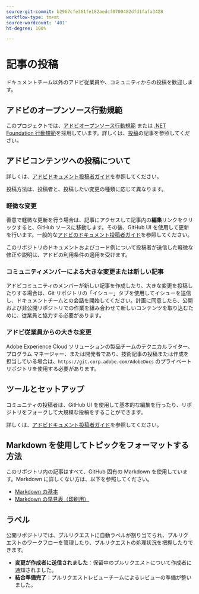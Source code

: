 ```yaml
---
source-git-commit: b2967cfe361fe182aedcf0700482dfd1fafa3428
workflow-type: tm+mt
source-wordcount: '401'
ht-degree: 100%

---
```

# 記事の投稿

ドキュメントチーム以外のアドビ従業員や、コミュニティからの投稿を歓迎します。

## アドビのオープンソース行動規範

このプロジェクトでは、[アドビオープンソース行動規範](code-of-conduct.md) または [.NET Foundation 行動規範](https://dotnetfoundation.org/code-of-conduct)を採用しています。詳しくは、[投稿](contributing.md)の記事を参照してください。

## アドビコンテンツへの投稿について

詳しくは、[アドビドキュメント投稿者ガイド](https://experienceleague.adobe.com/docs/contributor/contributor-guide/introduction.html?lang=ja)を参照してください。

投稿方法は、投稿者と、投稿したい変更の種類に応じて異なります。

### 軽微な変更

善意で軽微な更新を行う場合は、記事にアクセスして記事内の&#x200B;**編集**&#x200B;リンクをクリックすると、GitHub ソースに移動します。その後、GitHub UI を使用して更新を行います。一般的な[アドビのドキュメント投稿者ガイド](https://experienceleague.adobe.com/docs/contributor/contributor-guide/introduction.html?lang=ja)を参照してください。

このリポジトリのドキュメントおよびコード例について投稿者が送信した軽微な修正や説明は、アドビの利用条件の適用を受けます。

### コミュニティメンバーによる大きな変更または新しい記事

アドビコミュニティのメンバーが新しい記事を作成したり、大きな変更を投稿したりする場合は、Git リポジトリの「イシュー」タブを使用してイシューを送信し、ドキュメントチームとの会話を開始してください。計画に同意したら、公開および非公開リポジトリでの作業を組み合わせて新しいコンテンツを取り込むために、従業員と協力する必要があります。

<!--
If you submit a pull request with significant changes to documentation and code examples, you'll see a message in the pull request asking you to submit an online contribution license agreement (CLA). We need you to complete the online form before we can review your pull request.
-->

### アドビ従業員からの大きな変更

Adobe Experience Cloud ソリューションの製品チームのテクニカルライター、プログラム マネージャー、または開発者であり、技術記事の投稿または作成を担当している場合は、`https://git.corp.adobe.com/AdobeDocs` のプライベートリポジトリを使用する必要があります。

<!--Employees from other parts of the Adobe world should use the public repo for minor updates.-->

## ツールとセットアップ

コミュニティの投稿者は、GitHub UI を使用して基本的な編集を行ったり、リポジトリをフォークして大規模な投稿をすることができます。

詳しくは、[アドビドキュメント投稿者ガイド](https://experienceleague.adobe.com/docs/contributor/contributor-guide/introduction.html?lang=ja)を参照してください。

## Markdown を使用してトピックをフォーマットする方法

このリポジトリ内の記事はすべて、GitHub 固有の Markdown を使用しています。Markdown に詳しくない方は、以下を参照してください。

* [Markdown の基本](https://docs.github.com/ja/get-started/writing-on-github/getting-started-with-writing-and-formatting-on-github)
* [Markdown の早見表（印刷用）](https://guides.github.com/pdfs/markdown-cheatsheet-online.pdf)

## ラベル

公開リポジトリでは、プルリクエストに自動ラベルが割り当てられ、プルリクエストのワークフローを管理したり、プルリクエストの処理状況を把握したりできます。

* **変更が作成者に送信されました**：保留中のプルリクエストについて作成者に通知されました。
* **結合準備完了**：プルリクエストレビューチームによるレビューの準備が整いました。
